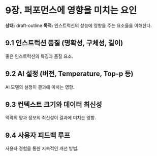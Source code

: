 # 9장. 퍼포먼스에 영향을 미치는 요인
**상태:** draft-outline
**목적:** 인스트럭션의 성능에 영향을 주는 요소들을 이해한다.

## 9.1 인스트럭션 품질 (명확성, 구체성, 길이)
좋은 인스트럭션의 특징과 품질 요소.

## 9.2 AI 설정 (버전, Temperature, Top-p 등)
AI 모델의 설정이 결과에 미치는 영향.

## 9.3 컨텍스트 크기와 데이터 최신성
맥락의 양과 정보의 최신성이 결과에 미치는 영향.

## 9.4 사용자 피드백 루프
사용자 경험을 통한 지속적인 개선 방법.